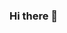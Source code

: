 ### Hi there 👋

<!--
**mahamamoor/mahamamoor** is a ✨ _special_ ✨ repository because its `README.md` (this file) appears on your GitHub profile.

Here are some ideas to get you started:

🔭 I’m currently working on my capstone project where I'm creating an inventory app to track products.
🌱 I’m currently continuing to learn React. 
- 👯 I’m looking to collaborate on ...
- 🤔 I’m looking for help with ...
- 💬 Ask me about ...
- 📫 How to reach me: ...
- 😄 Pronouns: ...
- ⚡ Fun fact: I love sailing and being in the ocean. I ran the NYC Marathon and cycled from Boston to NYC. 
-->
